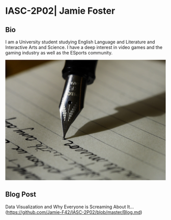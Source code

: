 # IASC-2P02| Jamie Foster

## Bio

I am a University student studying English Language and Literature and Interactive Arts and Science. I have a deep interest in video games and the gaming industry as well as the ESports community. 

![writing.jpg](writing.jpg)

## Blog Post

Data Visualization and Why Everyone is Screaming About It... (https://github.com/Jamie-F42/IASC-2P02/blob/master/Blog.md)
